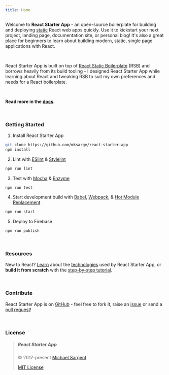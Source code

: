 ```yaml
---
title: Home
---
```


Welcome to **React Starter App** - an open-source boilerplate for building and deploying
[static][swa] React web apps quickly. Use it to kickstart your next project, landing page,
documentation site, or personal blog! It's also a great place for beginners to learn about
building modern, static, single page applications with React.

<br>

React Starter App is built on top of [React Static Boilerplate][rsb] (RSB) and borrows heavily
from its build tooling - I designed React Starter App while learning about React and tweaking
RSB to suit my own preferences and needs for a React boilerplate.

<br>

**Read more in the [docs](/docs).**

<br>

### Getting Started

1. Install React Starter App
```sh
git clone https://github.com/mksarge/react-starter-app
npm install
```

2. Lint with [ESlint][eslint] & [Stylelint][stylelint]
```sh
npm run lint
```

3. Test with [Mocha][mocha] & [Enzyme][enzyme]
```sh
npm run test
```

4. Start development build with [Babel][babel], [Webpack][webpack], & [Hot Module Replacement][hmr]
```sh
npm run start
```

5. Deploy to Firebase
```sh
npm run publish
```

<br>

### Resources

New to React? [Learn](docs#concepts-and-technologies) about the
[technologies](/docs#core-technologies) used by React Starter App, or **build it from scratch**
with the [step-by-step tutorial](/docs#tutorial).

<br>

### Contribute

React Starter App is on [GitHub][github] - feel free to fork it, raise an [issue][issues] or
send a [pull request][pulls]!

<br>

### License

> ##### React Starter App
>
> © 2017-present [Michael Sargent][mksarge]
>
> [MIT License][license]

[swa]: <https://staticapps.org/>
[rsb]: <https://github.com/kriasoft/react-static-boilerplate>
[eslint]: <http://eslint.org/>
[stylelint]: <http://stylelint.io/>
[mocha]: <https://mochajs.org/>
[enzyme]: <http://airbnb.io/enzyme/>
[webpack]: <https://webpack.js.org/>
[babel]: <https://babeljs.io/>
[hmr]: <https://webpack.js.org/guides/hmr-react/>
[github]: <https://github.com/mksarge/react-starter-app>
[issues]: <https://github.com/mksarge/react-starter-app/issues>
[pulls]: <https://github.com/mksarge/react-starter-app/pulls>
[mksarge]: <https://github.com/mksarge/>
[license]: <https://github.com/mksarge/react-starter-app/blob/master/LICENSE.txt>
